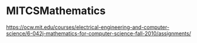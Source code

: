 # MITCSMathematics
https://ocw.mit.edu/courses/electrical-engineering-and-computer-science/6-042j-mathematics-for-computer-science-fall-2010/assignments/
